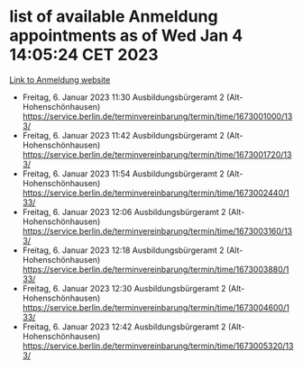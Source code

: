 # list of available Anmeldung appointments as of Wed Jan  4 14:05:24 CET 2023
[Link to Anmeldung website](https://service.berlin.de/terminvereinbarung/termin/tag.php?termin=0&anliegen[]=120686&dienstleisterlist=122210,122217,327316,122219,327312,122227,327314,122231,327346,122243,327348,122252,329742,122260,329745,122262,329748,122254,329751,122271,327278,122273,327274,122277,327276,330436,122280,327294,122282,327290,122284,327292,327539,122291,327270,122285,327266,122286,327264,122296,327268,150230,329760,122301,327282,122297,327286,122294,327284,122312,329763,122314,329775,122304,327330,122311,327334,122309,327332,122281,327352,122279,329772,122276,327324,122274,327326,122267,329766,122246,327318,122251,327320,122257,327322,122208,327298,122226,327300,121362,121364&herkunft=http%3A%2F%2Fservice.berlin.de%2Fdienstleistung%2F120686%2F)
- Freitag, 6. Januar 2023 11:30 Ausbildungsbürgeramt 2 (Alt- Hohenschönhausen) https://service.berlin.de/terminvereinbarung/termin/time/1673001000/133/
- Freitag, 6. Januar 2023 11:42 Ausbildungsbürgeramt 2 (Alt- Hohenschönhausen) https://service.berlin.de/terminvereinbarung/termin/time/1673001720/133/
- Freitag, 6. Januar 2023 11:54 Ausbildungsbürgeramt 2 (Alt- Hohenschönhausen) https://service.berlin.de/terminvereinbarung/termin/time/1673002440/133/
- Freitag, 6. Januar 2023 12:06 Ausbildungsbürgeramt 2 (Alt- Hohenschönhausen) https://service.berlin.de/terminvereinbarung/termin/time/1673003160/133/
- Freitag, 6. Januar 2023 12:18 Ausbildungsbürgeramt 2 (Alt- Hohenschönhausen) https://service.berlin.de/terminvereinbarung/termin/time/1673003880/133/
- Freitag, 6. Januar 2023 12:30 Ausbildungsbürgeramt 2 (Alt- Hohenschönhausen) https://service.berlin.de/terminvereinbarung/termin/time/1673004600/133/
- Freitag, 6. Januar 2023 12:42 Ausbildungsbürgeramt 2 (Alt- Hohenschönhausen) https://service.berlin.de/terminvereinbarung/termin/time/1673005320/133/
